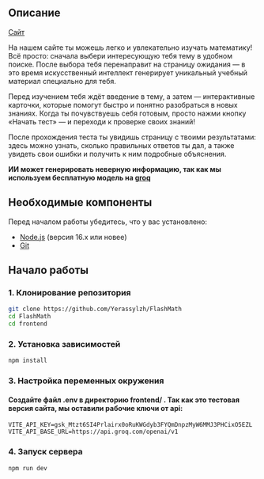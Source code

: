 ## Описание

[Сайт](https://flashmath4.netlify.app/)

На нашем сайте ты можешь легко и увлекательно изучать математику!
Всё просто: сначала выбери интересующую тебя тему в удобном поиске. После выбора тебя перенаправит на страницу ожидания — в это время искусственный интеллект генерирует уникальный учебный материал специально для тебя.

Перед изучением тебя ждёт введение в тему, а затем — интерактивные карточки, которые помогут быстро и понятно разобраться в новых знаниях.
Когда ты почувствуешь себя готовым, просто нажми кнопку «Начать тест» — и переходи к проверке своих знаний!

После прохождения теста ты увидишь страницу с твоими результатами: здесь можно узнать, сколько правильных ответов ты дал, а также увидеть свои ошибки и получить к ним подробные объяснения.

**ИИ может генерировать неверную информацию, так как мы используем бесплатную модель на [groq](https://groq.com/)**

## Необходимые компоненты

Перед началом работы убедитесь, что у вас установлено:

- [Node.js](https://nodejs.org/) (версия 16.x или новее)
- [Git](https://git-scm.com/)

## Начало работы

### 1. Клонирование репозитория

```bash
git clone https://github.com/Yerassylzh/FlashMath
cd FlashMath
cd frontend
```

### 2. Установка зависимостей

```bash
npm install
```

### 3. Настройка переменных окружения

#### Создайте файл .env в директорию frontend/ . Так как это тестовая версия сайта, мы оставили рабочие ключи от api:

```env
VITE_API_KEY=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
VITE_API_BASE_URL=https://api.groq.com/openai/v1
```

### 4. Запуск сервера

```bash
npm run dev
```
